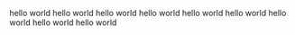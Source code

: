 
hello world
hello world
hello world
hello world
hello world
hello world
hello world
hello world
hello world
